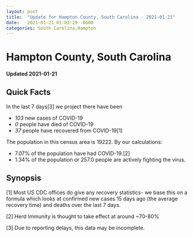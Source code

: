 ```yaml
---
layout: post
title:  "Update for Hampton County, South Carolina - 2021-01-21"
date:   2021-01-21 01:01:29 -0600
categories: South Carolina,Hampton
---
```


# Hampton County, South Carolina
#### Updated 2021-01-21

## Quick Facts

In the last 7 days[3] we project there have been
- *103* new cases of COVID-19
- *0* people have died of COVID-19
- *37* people have recovered from COVID-19[1]

The population in this census area is 19222. By our calculations:
- 7.07% of the population have had COVID-19.[2]
- 1.34% of the population or 257.0 people are actively fighting the virus.

## Synopsis




[1] Most US CDC offices do give any recovery statistics- we base this on a formula which looks at confirmed new cases
15 days ago (the average recovery time) and deaths over the last 7 days.

[2] Herd Immunity is thought to take effect at around ~70-80%

[3] Due to reporting delays, this data may be incomplete.
 
    